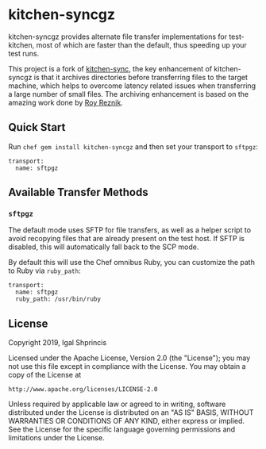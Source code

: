 kitchen-syncgz
============

kitchen-syncgz provides alternate file transfer implementations for test-kitchen,
most of which are faster than the default, thus speeding up your test runs.

This project is a fork of [kitchen-sync](https://github.com/coderanger/kitchen-sync), the key enhancement of kitchen-syncgz is that it archives directories before transferring files to the target machine, which helps to overcome latency related issues when transferring a large number of small files. The archiving enhancement is based on the amazing work done by [Roy Reznik](https://github.com/coderanger/kitchen-sync/pull/31).

Quick Start
-----------

Run `chef gem install kitchen-syncgz` and then set your transport to `sftpgz`:

```
transport:
  name: sftpgz
```

Available Transfer Methods
--------------------------

### `sftpgz`

The default mode uses SFTP for file transfers, as well as a helper script to
avoid recopying files that are already present on the test host. If SFTP is
disabled, this will automatically fall back to the SCP mode.

By default this will use the Chef omnibus Ruby, you can customize the path to
Ruby via `ruby_path`:

```
transport:
  name: sftpgz
  ruby_path: /usr/bin/ruby
```


License
-------

Copyright 2019, Igal Shprincis

Licensed under the Apache License, Version 2.0 (the "License");
you may not use this file except in compliance with the License.
You may obtain a copy of the License at

    http://www.apache.org/licenses/LICENSE-2.0

Unless required by applicable law or agreed to in writing, software
distributed under the License is distributed on an "AS IS" BASIS,
WITHOUT WARRANTIES OR CONDITIONS OF ANY KIND, either express or implied.
See the License for the specific language governing permissions and
limitations under the License.
